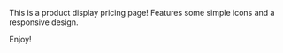 This is a product display pricing page!
Features some simple icons and a responsive design.

Enjoy!
